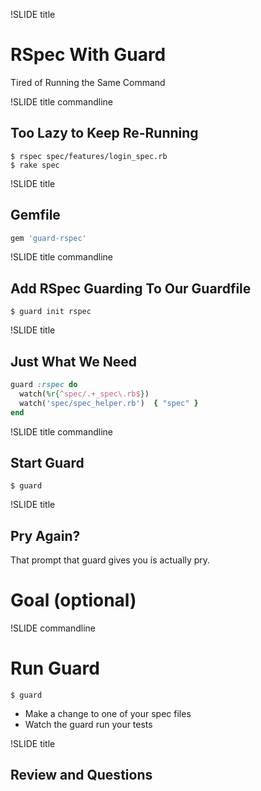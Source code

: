 !SLIDE title

# RSpec With Guard
Tired of Running the Same Command

!SLIDE title commandline

## Too Lazy to Keep Re-Running

```
$ rspec spec/features/login_spec.rb
$ rake spec
```

!SLIDE title

## Gemfile

```ruby
gem 'guard-rspec'
```

!SLIDE title commandline

## Add RSpec Guarding To Our Guardfile

```
$ guard init rspec
```

!SLIDE title

## Just What We Need

```ruby
guard :rspec do
  watch(%r{^spec/.+_spec\.rb$})
  watch('spec/spec_helper.rb')  { "spec" }
end
```

!SLIDE title commandline

## Start Guard

```
$ guard
```

!SLIDE title

## Pry Again?

That prompt that guard gives you is actually pry.

# Goal (optional)

!SLIDE commandline

# Run Guard

```
$ guard
```

* Make a change to one of your spec files
* Watch the guard run your tests

!SLIDE title

## Review and Questions